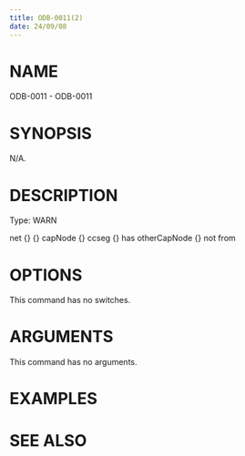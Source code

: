 ```yaml
---
title: ODB-0011(2)
date: 24/09/08
---
```


# NAME

ODB-0011 - ODB-0011

# SYNOPSIS

N/A.

# DESCRIPTION

Type: WARN

net {} {} capNode {} ccseg {} has otherCapNode {} not from

# OPTIONS

This command has no switches.

# ARGUMENTS

This command has no arguments.

# EXAMPLES

# SEE ALSO
